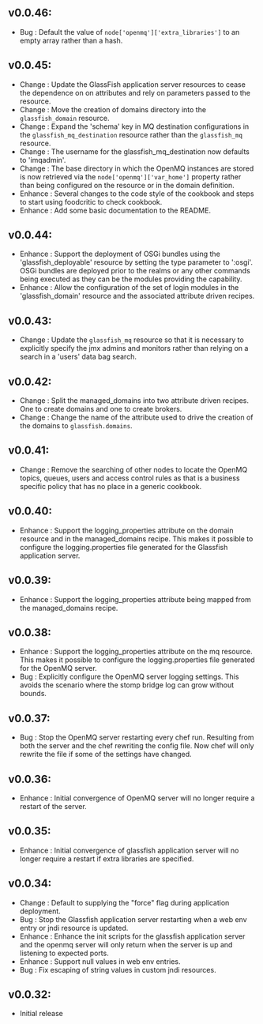 ## v0.0.46:

* Bug     : Default the value of `node['openmq']['extra_libraries']` to an empty array rather than a hash.

## v0.0.45:

* Change  : Update the GlassFish application server resources to cease the dependence on on attributes and rely on
            parameters passed to the resource.
* Change  : Move the creation of domains directory into the `glassfish_domain` resource.
* Change  : Expand the 'schema' key in MQ destination configurations in the `glassfish_mq_destination` resource rather
            than the `glassfish_mq` resource.
* Change  : The username for the glassfish_mq_destination now defaults to 'imqadmin'.
* Change  : The base directory in which the OpenMQ instances are stored is now retrieved via the
            `node['openmq']['var_home']` property rather than being configured on the resource or in the domain
            definition.
* Enhance : Several changes to the code style of the cookbook and steps to start using foodcritic to check cookbook.
* Enhance : Add some basic documentation to the README.

## v0.0.44:

* Enhance : Support the deployment of OSGi bundles using the 'glassfish_deployable' resource by setting the
            type parameter to ':osgi'. OSGi bundles are deployed prior to the realms or any other commands
             being executed as they can be the modules providing the capability.
* Enhance : Allow the configuration of the set of login modules in the 'glassfish_domain' resource and the
            associated attribute driven recipes.

## v0.0.43:

* Change  : Update the `glassfish_mq` resource so that it is necessary to explicitly specify the jmx admins and
            monitors rather than relying on a search in a 'users' data bag search.

## v0.0.42:

* Change  : Split the managed_domains into two attribute driven recipes. One to create domains and one to create brokers.
* Change  : Change the name of the attribute used to drive the creation of the domains to `glassfish.domains`.

## v0.0.41:

* Change  : Remove the searching of other nodes to locate the OpenMQ topics, queues, users and access control rules as
            that is a business specific policy that has no place in a generic cookbook.

## v0.0.40:

* Enhance : Support the logging_properties attribute on the domain resource and in the managed_domains recipe. This
            makes it possible to configure the logging.properties file generated for the Glassfish application server.

## v0.0.39:

* Enhance : Support the logging_properties attribute being mapped from the managed_domains recipe.

## v0.0.38:

* Enhance : Support the logging_properties attribute on the mq resource. This makes it possible to configure the
            logging.properties file generated for the OpenMQ server.
* Bug     : Explicitly configure the OpenMQ server logging settings. This avoids the scenario where the stomp bridge
            log can grow without bounds.

## v0.0.37:

* Bug     : Stop the OpenMQ server restarting every chef run. Resulting from both the server and the chef rewriting the
            config file. Now chef will only rewrite the file if some of the settings have changed.

## v0.0.36:

* Enhance : Initial convergence of OpenMQ server will no longer require a restart of the server.

## v0.0.35:

* Enhance : Initial convergence of glassfish application server will no longer require a restart if extra libraries are
            specified.

## v0.0.34:

* Change  : Default to supplying the "force" flag during application deployment.
* Bug     : Stop the Glassfish application server restarting when a web env entry or jndi resource is updated.
* Enhance : Enhance the init scripts for the glassfish application server and the openmq server will only return when
            the server is up and listening to expected ports.
* Enhance : Support null values in web env entries.
* Bug     : Fix escaping of string values in custom jndi resources.

## v0.0.32:

* Initial release